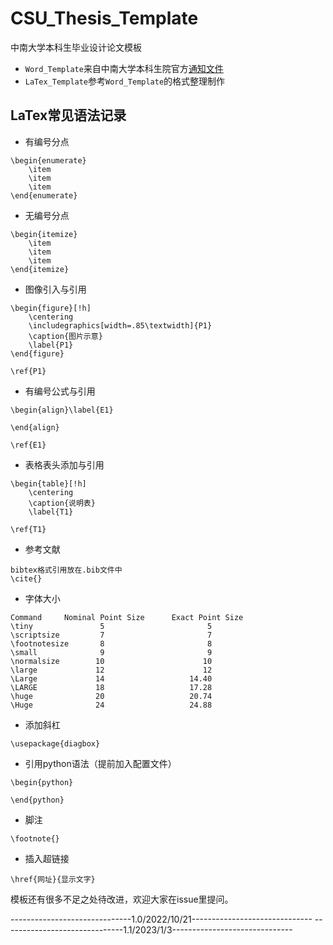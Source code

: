 # CSU_Thesis_Template
中南大学本科生毕业设计论文模板
- `Word_Template`来自中南大学本科生院官方[通知文件](http://oa.its.csu.edu.cn/Home/Release_TZTG_zd/9730F88738E24312B05D4162BC0144FD)
- `LaTex_Template`参考`Word_Template`的格式整理制作

## LaTex常见语法记录
- 有编号分点
~~~
\begin{enumerate}
	\item 
	\item 
	\item 
\end{enumerate}
~~~
- 无编号分点
~~~
\begin{itemize}
	\item 
	\item 
	\item 
\end{itemize}
~~~
- 图像引入与引用
~~~
\begin{figure}[!h]
	\centering
	\includegraphics[width=.85\textwidth]{P1}
	\caption{图片示意}
	\label{P1}
\end{figure}

\ref{P1}
~~~
- 有编号公式与引用
~~~
\begin{align}\label{E1}

\end{align}

\ref{E1}
~~~
- 表格表头添加与引用
~~~
\begin{table}[!h]
	\centering
	\caption{说明表}
	\label{T1}
	
\ref{T1}
~~~
- 参考文献
~~~
bibtex格式引用放在.bib文件中
\cite{}
~~~
- 字体大小
~~~
Command     Nominal Point Size      Exact Point Size
\tiny               5                       5
\scriptsize         7                       7
\footnotesize       8                       8
\small              9                       9
\normalsize        10                      10
\large             12                      12
\Large             14                   14.40
\LARGE             18                   17.28
\huge              20                   20.74
\Huge              24                   24.88
~~~
- 添加斜杠
~~~
\usepackage{diagbox}

~~~
- 引用python语法（提前加入配置文件）
~~~
\begin{python}

\end{python}
~~~
- 脚注
~~~
\footnote{}
~~~
- 插入超链接
~~~
\href{网址}{显示文字}
~~~

模板还有很多不足之处待改进，欢迎大家在issue里提问。


------------------------------1.0/2022/10/21------------------------------
------------------------------1.1/2023/1/3------------------------------
